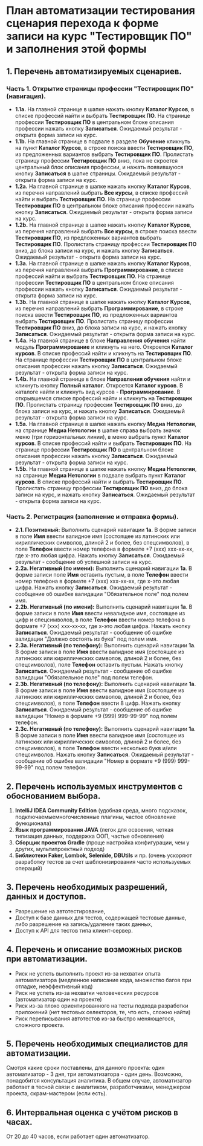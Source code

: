 # План автоматизации тестирования сценария перехода к форме записи на курс "Тестировщик ПО" и заполнения этой формы

## 1. Перечень автоматизируемых сценариев.
### Часть 1. Открытие страницы профессии "Тестировщик ПО" (навигация).
- **1.1a.** На главной странице в шапке нажать кнопку **Каталог Курсов**, в списке профессий найти и выбрать **Тестировщик ПО**. На странице профессии **Тестировщик ПО** в центральном блоке описания профессии нажать кнопку **Записаться**. Ожидаемый результат - открыта форма записи на курс.
- **1.1b.** На главной странице в подвале в разделе **Обучение** кликнуть на пункт **Каталог Курсов**, в строке поиска ввести **Тестировщик ПО**, из предложенных вариантов выбрать **Тестировщик ПО**. Пролистать страницу профессии **Тестировщик ПО** вниз, пока не скроется центральный блок описания профессии, и нажать появившуюся кнопку **Записаться** в шапке страницы. Ожидаемый результат - открыта форма записи на курс.
- **1.2a.** На главной странице в шапке нажать кнопку **Каталог Курсов**, из перечня направлений выбрать **Все курсы**, в списке профессий найти и выбрать **Тестировщик ПО**. На странице профессии **Тестировщик ПО** в центральном блоке описания профессии нажать кнопку **Записаться**. Ожидаемый результат - открыта форма записи на курс.
- **1.2b.** На главной странице в шапке нажать кнопку **Каталог Курсов**, из перечня направлений выбрать **Все курсы**, в строке поиска ввести **Тестировщик ПО**, из предложенных вариантов выбрать **Тестировщик ПО**. Пролистать страницу профессии **Тестировщик ПО** вниз, до блока записи на курс, и нажать кнопку **Записаться**. Ожидаемый результат - открыта форма записи на курс.
- **1.3a.** На главной странице в шапке нажать кнопку **Каталог Курсов**, из перечня направлений выбрать **Программирование**, в списке профессий найти и выбрать **Тестировщик ПО**. На странице профессии **Тестировщик ПО** в центральном блоке описания профессии нажать кнопку **Записаться**. Ожидаемый результат - открыта форма записи на курс.
- **1.3b.** На главной странице в шапке нажать кнопку **Каталог Курсов**, из перечня направлений выбрать **Программирование**, в строке поиска ввести **Тестировщик ПО**, из предложенных вариантов выбрать **Тестировщик ПО**. Пролистать страницу профессии **Тестировщик ПО** вниз, до блока записи на курс, и нажать кнопку **Записаться**. Ожидаемый результат - открыта форма записи на курс.
- **1.4a.** На главной странице в блоке **Направления обучения** найти модуль **Программирование** и кликнуть на него. Откроется **Каталог курсов**. В списке профессий найти и кликнуть на **Тестировщик ПО**. На странице профессии **Тестировщик ПО** в центральном блоке описания профессии нажать кнопку **Записаться**. Ожидаемый результат - открыта форма записи на курс.
- **1.4b.** На главной странице в блоке **Направления обучения** найти и кликнуть кнопку **Полный каталог**. Откроется **Каталог курсов**. В каталоге найти и кликнуть вид курсов - **Программирование**. В открывшемся списке профессий найти и кликнуть на **Тестировщик ПО**. Пролистать страницу профессии **Тестировщик ПО** вниз, до блока записи на курс, и нажать кнопку **Записаться**. Ожидаемый результат - открыта форма записи на курс.
- **1.5a.** На главной странице в шапке нажать кнопку **Медиа Нетологии**, на странице **Медиа Нетологии** в шапке справа выбрать значок меню (три горизонтальных линии), в меню выбрать пункт **Каталог курсов**. В списке профессий найти и выбрать **Тестировщик ПО**. На странице профессии **Тестировщик ПО** в центральном блоке описания профессии нажать кнопку **Записаться**. Ожидаемый результат - открыта форма записи на курс.
- **1.5b.** На главной странице в шапке нажать кнопку **Медиа Нетологии**, на странице **Медиа Нетологии** в подвале выбрать пункт **Каталог курсов**. В списке профессий найти и выбрать **Тестировщик ПО**. Пролистать страницу профессии **Тестировщик ПО** вниз, до блока записи на курс, и нажать кнопку **Записаться**. Ожидаемый результат - открыта форма записи на курс.

### Часть 2. Регистрация (заполнение и отправка формы).
- **2.1. Позитивный:** Выполнить сценарий навигации **1а**. В форме записи в поле **Имя** ввести валидное имя (состоящее из латинских или кириллических символов, длиной 2 и более, без спецсимволов), в поле **Телефон** ввести номер телефона в формате +7 (xxx) xxx-xx-xx, где x-это любая цифра. Нажать кнопку **Записаться**. Ожидаемый результат - сообщение об успешной записи на курс.
- **2.2a. Негативный (по имени):** Выполнить сценарий навигации **1а**. В форме записи поле **Имя** оставить пустым, в поле **Телефон** ввести номер телефона в формате +7 (xxx) xxx-xx-xx, где x-это любая цифра. Нажать кнопку **Записаться**. Ожидаемый результат - сообщение об ошибке валидации "Обязательное поле" под полем имя.
- **2.2b. Негативный (по имени):** Выполнить сценарий навигации **1а**. В форме записи в поле **Имя** ввести невалидное имя, состоящее из цифр и спецсимволов, в поле **Телефон** ввести номер телефона в формате +7 (xxx) xxx-xx-xx, где x-это любая цифра. Нажать кнопку **Записаться**. Ожидаемый результат - сообщение об ошибке валидации "Должно состоять из букв" под полем имя.
- **2.3a. Негативный (по телефону):** Выполнить сценарий навигации **1а**. В форме записи в поле **Имя** ввести валидное имя (состоящее из латинских или кириллических символов, длиной 2 и более, без спецсимволов), поле **Телефон** оставить пустым. Нажать кнопку **Записаться**. Ожидаемый результат - сообщение об ошибке валидации "Обязательное поле" под полем телефон.
- **2.3b. Негативный (по телефону):** Выполнить сценарий навигации **1а**. В форме записи в поле **Имя** ввести валидное имя (состоящее из латинских или кириллических символов, длиной 2 и более, без спецсимволов), в поле **Телефон** ввести 8 цифр. Нажать кнопку **Записаться**. Ожидаемый результат - сообщение об ошибке валидации "Номер в формате +9 (999) 999-99-99" под полем телефон.
- **2.3c. Негативный (по телефону):** Выполнить сценарий навигации **1а**. В форме записи в поле **Имя** ввести валидное имя (состоящее из латинских или кириллических символов, длиной 2 и более, без спецсимволов), в поле **Телефон** ввести несколько букв и/или спецсимволов. Нажать кнопку **Записаться**. Ожидаемый результат - сообщение об ошибке валидации "Номер в формате +9 (999) 999-99-99" под полем телефон.

## 2. Перечень используемых инструментов с обоснованием выбора.
  1. **IntelliJ IDEA Community Edition** (удобная среда, много подсказок, подключаемыемногочисленные плагины, частое обновление функционала)
  2. **Язык программирования JAVA** (легок для освоения, четкая типизация данных, поддержка ООП, частые обновления)
  3. **Сборщик проектов Gradle** (проще настройка конфигурации, чем у других, мультипроектный подход)
  4. **Библиотеки Faker, Lombok, Selenide, DBUtils** и пр. (очень ускоряют разработку тестов за счет шаблонизирования часто используемых операций)

## 3. Перечень необходимых разрешений, данных и доступов.
- Разрешение на автотестирование,
- Доступ к базе данных для тестов, содержащей тестовые данные, либо разрешение на запись/удаление таких данных,
- Доступ к API для тестов типа клиент-сервер.

## 4. Перечень и описание возможных рисков при автоматизации.
- Риск не успеть выполнить проект из-за нехватки опыта автоматизатора (медленное написание кода, множество багов при отладке, неэффективный код)
- Риск не успеть из-за нехватки человеческих ресурсов (автоматизатор один на проекте)
- Риск из-за плохо ориентированного на тесты подхода разработки приложений (нет тестовых селекторов, те, что есть, сложно найти)
- Риск переписывания автотестов из-за быстро меняющегося, сложного проекта.

## 5. Перечень необходимых специалистов для автоматизации.
Смотря какие сроки поставлены, для данного проекта: один автоматизатор - 3 дня, три автоматизатора - один день. 
Возможно, понадобится консультация аналитика.
В общем случае, автоматизатор работает в тесной связи с аналитиком, разработчиками, менеджером проекта, скрам-мастером (если есть).

## 6. Интервальная оценка с учётом рисков в часах.
От 20 до 40 часов, если работает один автоматизатор.

